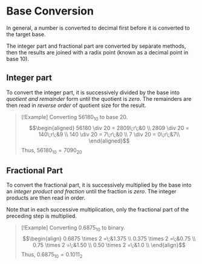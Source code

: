 # Base Conversion
In general, a number is converted to decimal first before it is converted to the target base.

The integer part and fractional part are converted by separate methods, then the results are joined with a radix point (known as a decimal point in base 10).

## Integer part
To convert the integer part, it is successively divided by the base into *quotient and remainder* form until the quotient is *zero*. The remainders are then read in *reverse order* of quotient size for the result.

> [!Example]
Converting $56180_{10}$ to base $20$.
> $$\begin{aligned}
 56180 \div 20 = 2809\;r\;&0 \\
 2809 \div 20 = 140\;r\;&9 \\
 140 \div 20 = 7\;r\;&0 \\
 7 \div 20 = 0\;r\;&7\\
 \end{aligned}$$
Thus, $56180_{10}=7090_{20}$

## Fractional Part
To convert the fractional part, it is successively multiplied by the base into an *integer product and fraction* until the fraction is *zero*. The integer products are then read in order.

Note that in each successive multiplication, only the fractional part of the preceding step is multiplied.

> [!Example]
Converting $0.6875_{10}$ to binary.
> $$\begin{align}
0.6875 \times 2 =\;&1.375 \\
0.375 \times 2 =\;&0.75 \\
0.75 \times 2 =\;&1.50 \\
0.50 \times 2 =\;&1.0 \\
\end{align}$$
Thus, $0.6875_{10}=0.1011_{2}$  


